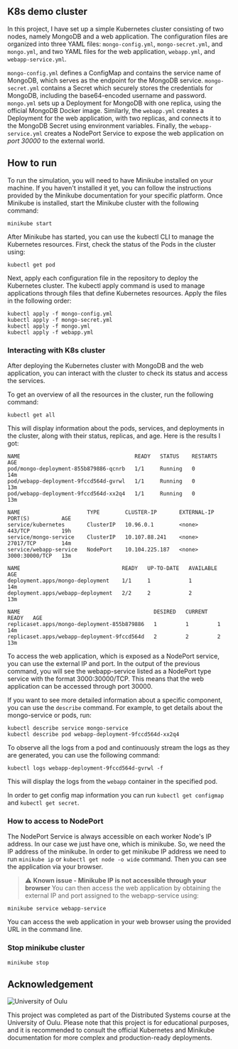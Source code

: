 ## K8s demo cluster
In this project, I have set up a simple Kubernetes cluster consisting of two nodes, namely MongoDB and a web application. The configuration files are organized into three YAML files: `mongo-config.yml`, `mongo-secret.yml`, and `mongo.yml`, and two YAML files for the web application, `webapp.yml`, and `webapp-service.yml`. 

`mongo-config.yml` defines a ConfigMap and contains the service name of MongoDB, which serves as the endpoint for the MongoDB service. `mongo-secret.yml` contains a Secret which securely stores the credentials for MongoDB, including the base64-encoded username and password. `mongo.yml` sets up a Deployment for MongoDB with one replica, using the official MongoDB Docker image. Similarly, the `webapp.yml` creates a Deployment for the web application, with two replicas, and connects it to the MongoDB Secret using environment variables. Finally, the `webapp-service.yml` creates a NodePort Service to expose the web application on _port 30000_ to the external world.

## How to run
To run the simulation, you will need to have Minikube installed on your machine. If you haven't installed it yet, you can follow the instructions provided by the Minikube documentation for your specific platform. Once Minikube is installed, start the Minikube cluster with the following command:
```
minikube start
```
After Minikube has started, you can use the kubectl CLI to manage the Kubernetes resources. First, check the status of the Pods in the cluster using:
```
kubectl get pod
```
Next, apply each configuration file in the repository to deploy the Kubernetes cluster. The kubectl apply command is used to manage applications through files that define Kubernetes resources. Apply the files in the following order:
```
kubectl apply -f mongo-config.yml
kubectl apply -f mongo-secret.yml
kubectl apply -f mongo.yml
kubectl apply -f webapp.yml
```

### Interacting with K8s cluster
After deploying the Kubernetes cluster with MongoDB and the web application, you can interact with the cluster to check its status and access the services.

To get an overview of all the resources in the cluster, run the following command:
```
kubectl get all
```
This will display information about the pods, services, and deployments in the cluster, along with their status, replicas, and age. Here is the results I got:
```
NAME                                    READY   STATUS    RESTARTS   AGE
pod/mongo-deployment-855b879886-qcnrb   1/1     Running   0          14m
pod/webapp-deployment-9fccd564d-gvrwl   1/1     Running   0          13m
pod/webapp-deployment-9fccd564d-xx2q4   1/1     Running   0          13m

NAME                     TYPE        CLUSTER-IP       EXTERNAL-IP   PORT(S)          AGE
service/kubernetes       ClusterIP   10.96.0.1        <none>        443/TCP          19h
service/mongo-service    ClusterIP   10.107.88.241    <none>        27017/TCP        14m
service/webapp-service   NodePort    10.104.225.187   <none>        3000:30000/TCP   13m

NAME                                READY   UP-TO-DATE   AVAILABLE   AGE
deployment.apps/mongo-deployment    1/1     1            1           14m
deployment.apps/webapp-deployment   2/2     2            2           13m

NAME                                          DESIRED   CURRENT   READY   AGE
replicaset.apps/mongo-deployment-855b879886   1         1         1       14m
replicaset.apps/webapp-deployment-9fccd564d   2         2         2       13m
```

To access the web application, which is exposed as a NodePort service, you can use the external IP and port. In the output of the previous command, you will see the webapp-service listed as a NodePort type service with the format 3000:30000/TCP. This means that the web application can be accessed through port 30000.

If you want to see more detailed information about a specific component, you can use the `describe` command. For example, to get details about the mongo-service or pods, run:
```
kubectl describe service mongo-service
kubectl describe pod webapp-deployment-9fccd564d-xx2q4
```
To observe all the logs from a pod and continuously stream the logs as they are generated, you can use the following command:
```
kubectl logs webapp-deployment-9fccd564d-gvrwl -f
```
This will display the logs from the `webapp` container in the specified pod.

In order to get config map information you can run `kubectl get configmap` and `kubectl get secret`.

### How to access to NodePort
The NodePort Service is always accessible on each worker Node's IP address. In our case we just have one, which is minikube. So, we need the IP address of the minikube. In order to get minikube IP address we need to run `minikube ip` or `kubectl get node -o wide` command. Then you can see the application via your browser.

> :warning: **Known issue - Minikube IP is not accessible through your browser**
You can then access the web application by obtaining the external IP and port assigned to the webapp-service using:
```
minikube service webapp-service
```
You can access the web application in your web browser using the provided URL in the command line.

### Stop minikube cluster
```
minikube stop
```

## Acknowledgement
![University of Oulu](https://img.shields.io/badge/University%20of%20Oulu-Distributed%20Systems-blue?style=flat-square&logoColor=white&logo=data:image/png;base64,iVBORw0KGgoAAAANSUhEUgAAACAAAAAgCAQAAADZc7J/AAAAkklEQVRIDbXBAQEAAAABIP6PzgpvzQ0deT0s8TF49WnjgFIIKBxIPJngDPdxGgrJxah8r5mTWTAAETBvFThKKxt6pEsMRAAyK3J49zIkAAAAASUVORK5CYII=)

This project was completed as part of the Distributed Systems course at the University of Oulu. Please note that this project is for educational purposes, and it is recommended to consult the official Kubernetes and Minikube documentation for more complex and production-ready deployments.